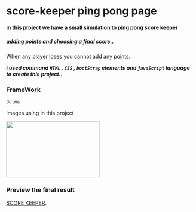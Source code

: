 # score-keeper ping pong page

**in this project we have a small simulation to ping pong score keeper**
<h5>adding points and choosing a final score..</h5>

When any player loses you cannot add any points..

***i used command `HTML` , `CSS` , `bootStrap` elements and `javaScript` language to create this project..***

### FrameWork 
`Bulma`

images using in this project 

<img src="https://user-images.githubusercontent.com/85587699/133283796-936d0b9e-8a0b-4b9c-bc59-f06b8394d2d3.jpg" width="250" height="150">


### Preview the final result
[SCORE KEEPER](https://zpbvuqja5jhke12e3osskg-on.drv.tw/SCORE%20KEEPER/).
